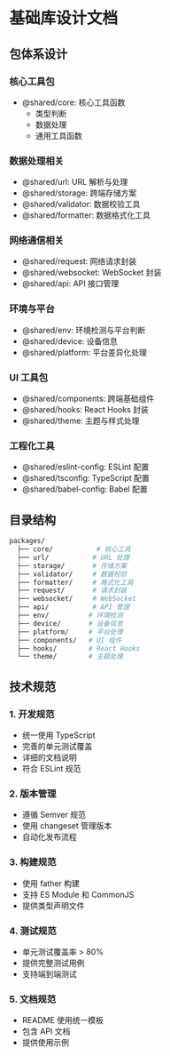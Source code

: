 # 基础库设计文档

## 包体系设计

### 核心工具包

- @shared/core: 核心工具函数
  - 类型判断
  - 数据处理
  - 通用工具函数

### 数据处理相关

- @shared/url: URL 解析与处理
- @shared/storage: 跨端存储方案
- @shared/validator: 数据校验工具
- @shared/formatter: 数据格式化工具

### 网络通信相关

- @shared/request: 网络请求封装
- @shared/websocket: WebSocket 封装
- @shared/api: API 接口管理

### 环境与平台

- @shared/env: 环境检测与平台判断
- @shared/device: 设备信息
- @shared/platform: 平台差异化处理

### UI 工具包

- @shared/components: 跨端基础组件
- @shared/hooks: React Hooks 封装
- @shared/theme: 主题与样式处理

### 工程化工具

- @shared/eslint-config: ESLint 配置
- @shared/tsconfig: TypeScript 配置
- @shared/babel-config: Babel 配置

## 目录结构

```bash
packages/
  ├── core/           # 核心工具
  ├── url/           # URL 处理
  ├── storage/       # 存储方案
  ├── validator/     # 数据校验
  ├── formatter/     # 格式化工具
  ├── request/       # 请求封装
  ├── websocket/     # WebSocket
  ├── api/           # API 管理
  ├── env/          # 环境检测
  ├── device/       # 设备信息
  ├── platform/     # 平台处理
  ├── components/   # UI 组件
  ├── hooks/        # React Hooks
  └── theme/        # 主题处理
```

## 技术规范

### 1. 开发规范

- 统一使用 TypeScript
- 完善的单元测试覆盖
- 详细的文档说明
- 符合 ESLint 规范

### 2. 版本管理

- 遵循 Semver 规范
- 使用 changeset 管理版本
- 自动化发布流程

### 3. 构建规范

- 使用 father 构建
- 支持 ES Module 和 CommonJS
- 提供类型声明文件

### 4. 测试规范

- 单元测试覆盖率 > 80%
- 提供完整测试用例
- 支持端到端测试

### 5. 文档规范

- README 使用统一模板
- 包含 API 文档
- 提供使用示例
